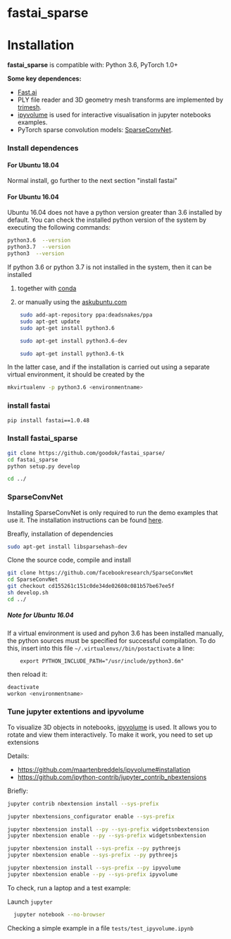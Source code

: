 # fastai_sparse

# Installation

**fastai_sparse** is compatible with: Python 3.6, PyTorch 1.0+

**Some key dependences:**  
- [Fast.ai](https://github.com/fastai/fastai#installation)  
- PLY file reader and 3D geometry mesh transforms are implemented by [trimesh](https://github.com/mikedh/trimesh).    
- [ipyvolume](http://ipyvolume.readthedocs.io/) is used for interactive visualisation in jupyter notebooks examples.
- PyTorch sparse convolution models: [SparseConvNet](https://github.com/facebookresearch/SparseConvNet).  

### Install dependences

#### For Ubuntu 18.04

Normal install, go further to the next section "install fastai"

#### For Ubuntu 16.04

Ubuntu 16.04 does not have a python version greater than 3.6 installed by default. You can check the installed python version of the system by executing the following commands:

```bash
python3.6  --version
python3.7  --version
python3  --version
```


If python 3.6 or python 3.7 is not installed in the system, then it can be installed 
1. together with [conda](https://docs.continuum.io/anaconda/install/)


2. or manually using the [askubuntu.com](https://askubuntu.com/questions/865554/how-do-i-install-python-3-6-using-apt-get/865569#865569)

```bash
    sudo add-apt-repository ppa:deadsnakes/ppa
    sudo apt-get update
    sudo apt-get install python3.6

    sudo apt-get install python3.6-dev

    sudo apt-get install python3.6-tk
```

In the latter case, and if the installation is carried out using a separate virtual environment, it should be created by the

```bash
mkvirtualenv -p python3.6 <environmentname>
```


### install fastai

```bash
pip install fastai==1.0.48
```

### Install fastai_sparse

```bash
git clone https://github.com/goodok/fastai_sparse/
cd fastai_sparse
python setup.py develop

cd ../
```


### SparseConvNet


Installing SparseConvNet is only required to run the demo examples that use it. The installation instructions can be found [here](https://github.com/facebookresearch/SparseConvNet#setup).


Breafly, installation of dependencies
```bash
sudo apt-get install libsparsehash-dev
```


Clone the source code, compile and install

```bash
git clone https://github.com/facebookresearch/SparseConvNet
cd SparseConvNet
git checkout cd155261c151c0de34de02608c081b57be67ee5f
sh develop.sh
cd ../
```

##### Note for Ubuntu 16.04

If a virtual environment is used and pyhon 3.6 has been installed manually, the python sources must be specified for successful compilation. To do this, insert into this file
    `~/.virtualenvs/`<environmentname>`/bin/postactivate`
a line:

```
    export PYTHON_INCLUDE_PATH="/usr/include/python3.6m"
```

then reload it:

```bash
deactivate
workon <environmentname>
```




### Tune jupyter extentions and ipyvolume

To visualize 3D objects in notebooks, [ipyvolume](https://github.com/maartenbreddels/ipyvolume)  is used. It allows you to rotate and view them interactively. To make it work, you need to set up extensions 

Details:

- https://github.com/maartenbreddels/ipyvolume#installation
- https://github.com/ipython-contrib/jupyter_contrib_nbextensions

Briefly:


```bash
jupyter contrib nbextension install --sys-prefix

jupyter nbextensions_configurator enable --sys-prefix

jupyter nbextension install --py --sys-prefix widgetsnbextension
jupyter nbextension enable --py --sys-prefix widgetsnbextension

jupyter nbextension install --sys-prefix --py pythreejs
jupyter nbextension enable --sys-prefix --py pythreejs

jupyter nbextension install --sys-prefix --py ipyvolume
jupyter nbextension enable --py --sys-prefix ipyvolume
```

To check, run a laptop and a test example:

Launch `jupyter`
```bash
  jupyter notebook --no-browser
```

Checking a simple example in a file `tests/test_ipyvolume.ipynb`


